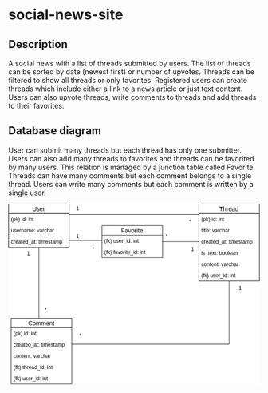 # social-news-site

## Description

A social news with a list of threads submitted by users. The list of threads can be sorted by date (newest first) or number of upvotes. Threads can be filtered to show all threads or only favorites. Registered users can create threads which include either a link to a news article or just text content. Users can also upvote threads, write comments to threads and add threads to their favorites.

## Database diagram

User can submit many threads but each thread has only one submitter. Users can also add many threads to favorites and threads can be favorited by many users. This relation is managed by a junction table called Favorite. Threads can have many comments but each comment belongs to a single thread. Users can write many comments but each comment is written by a single user. 

![Database diagram](images/diagram.png)